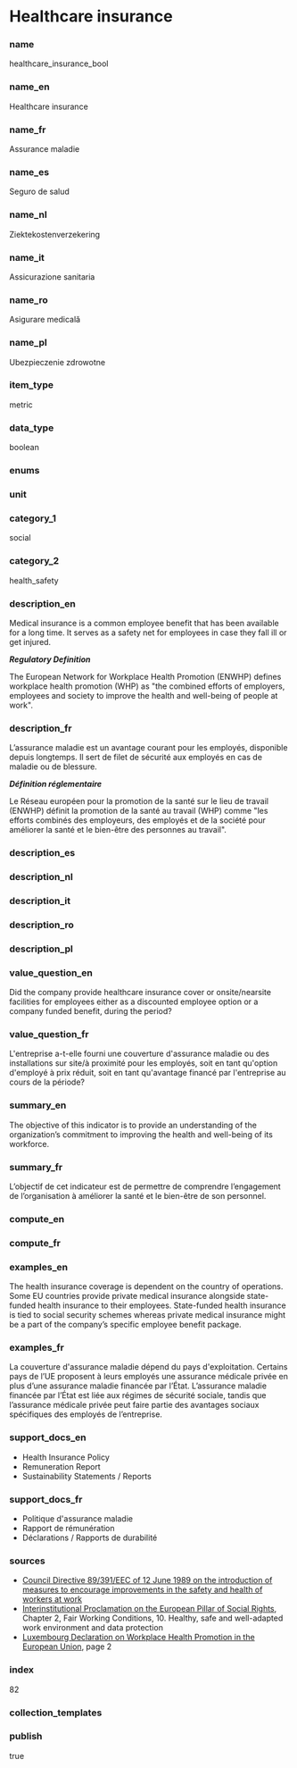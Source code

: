 # Healthcare insurance

### name

healthcare_insurance_bool

### name_en

Healthcare insurance

### name_fr

Assurance maladie

### name_es

Seguro de salud

### name_nl

Ziektekostenverzekering

### name_it

Assicurazione sanitaria

### name_ro

Asigurare medicală

### name_pl

Ubezpieczenie zdrowotne

### item_type

metric

### data_type

boolean

### enums



### unit



### category_1

social

### category_2

health_safety

### description_en

Medical insurance is a common employee benefit that has been available for a long time. It serves
as a safety net for employees in case they fall ill or get injured. 

***Regulatory Definition***

The European Network for Workplace Health Promotion (ENWHP) defines workplace health promotion
(WHP) as "the combined efforts of employers, employees and society to improve the health and
well-being of people at work".

### description_fr

L’assurance maladie est un avantage courant pour les employés, disponible depuis longtemps. Il sert
de filet de sécurité aux employés en cas de maladie ou de blessure.

***Définition réglementaire***

Le Réseau européen pour la promotion de la santé sur le lieu de travail (ENWHP) définit la
promotion de la santé au travail (WHP) comme "les efforts combinés des employeurs, des employés
et de la société pour améliorer la santé et le bien-être des personnes au travail".

### description_es

### description_nl

### description_it

### description_ro

### description_pl


### value_question_en

Did the company provide healthcare insurance cover or onsite/nearsite
facilities for employees either as a discounted employee option or a company funded benefit,
during the period?

### value_question_fr

L'entreprise a-t-elle fourni une couverture d'assurance maladie ou des
installations sur site/à proximité pour les employés, soit en tant qu'option d'employé à
prix réduit, soit en tant qu'avantage financé par l'entreprise au cours de la période?

### summary_en

The objective of this indicator is to provide an understanding of the organization’s commitment to
improving the health and well-being of its workforce. 

### summary_fr

L’objectif de cet indicateur est de permettre de comprendre l’engagement de l’organisation à
améliorer la santé et le bien-être de son personnel.

### compute_en



### compute_fr



### examples_en

The health insurance coverage is dependent on the country of operations. Some EU countries provide
private medical insurance alongside state-funded health insurance to their employees. State-funded
health insurance is tied to social security schemes whereas private medical insurance might be a
part of the company’s specific employee benefit package.

### examples_fr

La couverture d'assurance maladie dépend du pays d'exploitation. Certains pays de l’UE proposent
à leurs employés une assurance médicale privée en plus d’une assurance maladie financée par l’État.
L’assurance maladie financée par l’État est liée aux régimes de sécurité sociale, tandis que
l’assurance médicale privée peut faire partie des avantages sociaux spécifiques des employés de
l’entreprise.

### support_docs_en

- Health Insurance Policy
- Remuneration Report
- Sustainability Statements / Reports


### support_docs_fr

- Politique d'assurance maladie
- Rapport de rémunération
- Déclarations / Rapports de durabilité

### sources

- [Council Directive 89/391/EEC of 12 June 1989 on the introduction of measures to encourage
improvements in the safety and health of workers at work](https://eur-lex.europa.eu/legal-content/EN/TXT/?uri=CELEX%3A31989L0391&qid=1615985898418)
- [Interinstitutional Proclamation on the European Pillar of Social Rights](https://eur-lex.europa.eu/legal-content/EN/TXT/?qid=1529571246622&uri=CELEX:32017C1213(01)),
Chapter 2, Fair Working Conditions, 10. Healthy, safe and well-adapted work environment
and data protection
- [Luxembourg Declaration on Workplace Health Promotion in the European Union](https://www.enwhp.org/resources/toolip/doc/2022/01/26/1_luxembourg_declaration_2018.pdf),
page 2
            
### index

82

### collection_templates



### publish

true
